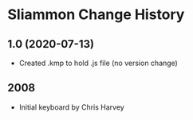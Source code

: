 Sliammon Change History
====================

1.0 (2020-07-13)
----------------
* Created .kmp to hold .js file (no version change)

2008
----
* Initial keyboard by Chris Harvey